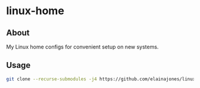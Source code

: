 # linux-home

## About

My Linux home configs for convenient setup on new systems.

## Usage

```sh
git clone --recurse-submodules -j4 https://github.com/elainajones/linux_home.git ~/
```
